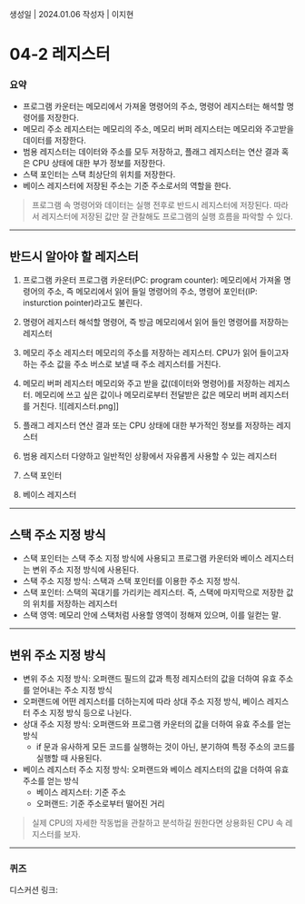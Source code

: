생성일 | 2024.01.06
작성자 | 이지현
# 04-2 레지스터

### 요약
- 프로그램 카운터는 메모리에서 가져올 명령어의 주소, 명령어 레지스터는 해석할 명령어를 저장한다.
- 메모리 주소 레지스터는 메모리의 주소, 메모리 버퍼 레지스터는 메모리와 주고받을 데이터를 저장한다.
- 범용 레지스터는 데이터와 주소를 모두 저장하고, 플래그 레지스터는 연산 결과 혹은 CPU 상태에 대한 부가 정보를 저장한다.
- 스택 포인터는 스택 최상단의 위치를 저장한다.
- 베이스 레지스터에 저장된 주소는 기준 주소로서의 역할을 한다.

> 프로그램 속 명령어와 데이터는 실행 전후로 반드시 레지스터에 저장된다. 따라서 레지스터에 저장된 값만 잘 관찰해도 프로그램의 실행 흐름을 파악할 수 있다.

---
## 반드시 알아야 할 레지스터

1. 프로그램 카운터
	프로그램 카운터(PC: program counter): 메모리에서 가져올 명령어의 주소, 즉 메모리에서 읽어 들일 명령어의 주소, 명령어 포인터(IP: insturction pointer)라고도 불린다. 
2. 명령어 레지스터
	해석할 명령어, 즉 방금 메모리에서 읽어 들인 명령어를 저장하는 레지스터
3. 메모리 주소 레지스터
	메모리의 주소를 저장하는 레지스터. CPU가 읽어 들이고자 하는 주소 값을 주소 버스로 보낼 때 주소 레지스터를 거친다.
4. 메모리 버퍼 레지스터
	메모리와 주고 받을 값(데이터와 명령어)를 저장하는 레지스터. 메모리에 쓰고 싶은 값이나 메모리로부터 전달받은 값은 메모리 버퍼 레지스터를 거친다.
![[레지스터.png]]
5. 플래그 레지스터
	연산 결과 또는 CPU 상태에 대한 부가적인 정보를 저장하는 레지스터

6. 범용 레지스터
	다양하고 일반적인 상황에서 자유롭게 사용할 수 있는 레지스터
7. 스택 포인터
8. 베이스 레지스터

---

## 스택 주소 지정 방식
- 스택 포인터는 스택 주소 지정 방식에 사용되고 프로그램 카운터와 베이스 레지스터는 변위 주소 지정 방식에 사용된다.
- 스택 주소 지정 방식: 스택과 스택 포인터를 이용한 주소 지정 방식.
- 스택 포인터: 스택의 꼭대기를 가리키는 레지스터. 즉, 스택에 마지막으로 저장한 값의 위치를 저장하는 레지스터
- 스택 영역: 메모리 안에 스택처럼 사용할 영역이 정해져 있으며, 이를 일컫는 말.

---

## 변위 주소 지정 방식
- 변위 주소 지정 방식: 오퍼랜드 필드의 값과 특정 레지스터의 값을 더하여 유효 주소를 얻어내는 주소 지정 방식
- 오퍼랜드에 어떤 레지스터를 더하는지에 따라 상대 주소 지정 방식, 베이스 레지스터 주소 지정 방식 등으로 나뉜다.
- 상대 주소 지정 방식: 오퍼랜드와 프로그램 카운터의 값을 더하여 유효 주소를 얻는 방식
	- if 문과 유사하게 모든 코드를 실행하는 것이 아닌, 분기하여 특정 주소의 코드를 실행할 때 사용된다.
- 베이스 레지스터 주소 지정 방식: 오퍼랜드와 베이스 레지스터의 값을 더하여 유효 주소를 얻는 방식
	- 베이스 레지스터: 기준 주소
	- 오퍼랜드: 기준 주소로부터 떨어진 거리

> 실제 CPU의 자세한 작동법을 관찰하고 분석하길 원한다면 상용화된 CPU 속 레지스터를 보자.


----
### 퀴즈

디스커션 링크: